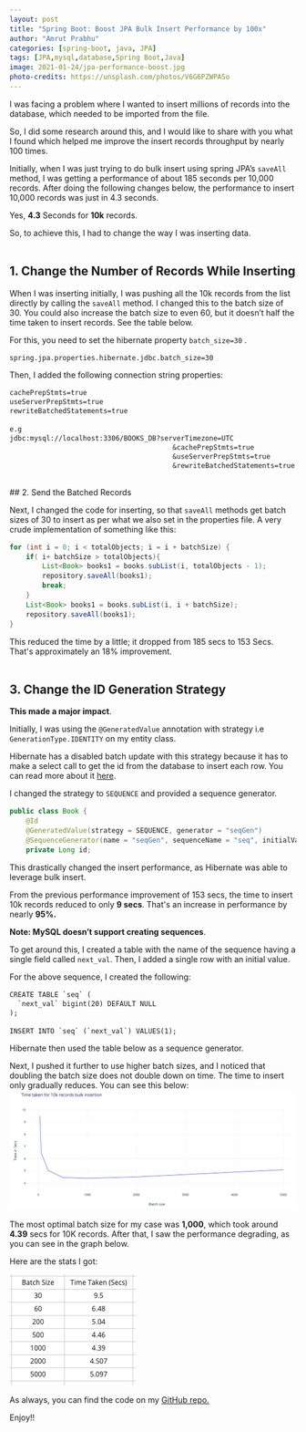 ```yaml
---
layout: post
title: "Spring Boot: Boost JPA Bulk Insert Performance by 100x"
author: "Amrut Prabhu"
categories: [spring-boot, java, JPA]
tags: [JPA,mysql,database,Spring Boot,Java]
image: 2021-01-24/jpa-performance-boost.jpg
photo-credits: https://unsplash.com/photos/V6G6PZWPASo
---
```


I was facing a problem where I wanted to insert millions of records into the database, which needed to be imported from the file.

So, I did some research around this, and I would like to share with you what I found which helped me improve the insert records throughput by nearly 100 times.

Initially, when I was just trying to do bulk insert using spring JPA’s  `saveAll`  method, I was getting a performance of about 185 seconds per 10,000 records. After doing the following changes below, the performance to insert 10,000 records was just in 4.3 seconds.

Yes,  **4.3**  Seconds for  **10k**  records.

So, to achieve this, I had to change the way I was inserting data.
<br/>
<br/>
## 1. Change the Number of Records While Inserting

When I was inserting initially, I was pushing all the 10k records from the list directly by calling the  `saveAll`  method. I changed this to the batch size of 30. You could also increase the batch size to even 60, but it doesn’t half the time taken to insert records. See the table below.

For this, you need to set the hibernate property  `batch_size=30` .
```properties
spring.jpa.properties.hibernate.jdbc.batch_size=30
```

Then, I added the following connection string properties:

```properties
cachePrepStmts=true
useServerPrepStmts=true
rewriteBatchedStatements=true

e.g
jdbc:mysql://localhost:3306/BOOKS_DB?serverTimezone=UTC
                                        &cachePrepStmts=true
                                        &useServerPrepStmts=true
                                        &rewriteBatchedStatements=true

```
<br/>
## 2. Send the Batched Records

Next, I changed the code for inserting, so that  `saveAll`  methods get batch sizes of 30 to insert as per what we also set in the properties file. A very crude implementation of something like this:

```java
for (int i = 0; i < totalObjects; i = i + batchSize) {
    if( i+ batchSize > totalObjects){
        List<Book> books1 = books.subList(i, totalObjects - 1);
        repository.saveAll(books1);
        break;
    }
    List<Book> books1 = books.subList(i, i + batchSize);
    repository.saveAll(books1);
}
```
This reduced the time by a little; it dropped from 185 secs to 153 Secs. That's approximately an 18% improvement.
<br/>
<br/>
## 3. Change the ID Generation Strategy

**This made a major impact**.

Initially, I was using the  `@GeneratedValue`  annotation with strategy i.e  `GenerationType.IDENTITY`  on my entity class.

Hibernate has a disabled batch update with this strategy because it has to make a select call to get the id from the database to insert each row. You can read more about it  [here](https://docs.jboss.org/hibernate/orm/4.3/manual/en-US/html/ch15.html).

I changed the strategy to  `SEQUENCE`  and provided a sequence generator.
```java
public class Book {
    @Id
    @GeneratedValue(strategy = SEQUENCE, generator = "seqGen")
    @SequenceGenerator(name = "seqGen", sequenceName = "seq", initialValue = 1)
    private Long id;
```
This drastically changed the insert performance, as Hibernate was able to leverage bulk insert.

From the previous performance improvement of 153 secs, the time to insert 10k records reduced to only  **9 secs**. That's an increase in performance by nearly  **95%.**

**Note: MySQL doesn’t support creating sequences**.

To get around this, I created a table with the name of the sequence having a single field called  `next_val`. Then, I added a single row with an initial value.

For the above sequence, I created the following:
```sqlite-sql
CREATE TABLE `seq` (
  `next_val` bigint(20) DEFAULT NULL
);

INSERT INTO `seq` (`next_val`) VALUES(1);
```
Hibernate then used the table below as a sequence generator.

Next, I pushed it further to use higher batch sizes, and I noticed that doubling the batch size does not double down on time. The time to insert only gradually reduces. You can see this below:
![jpa-insert-performance-statistics](/assets/img/2021-01-24/stats.png)

The most optimal batch size for my case was  **1,000**,  which took around  **4.39**  secs for 10K records. After that, I saw the performance degrading, as you can see in the graph below.

Here are the stats I got:

![jpa-insert-performance-statistics](/assets/img/2021-01-24/stats-table.png)

As always, you can find the code on my [GitHub repo.](https://github.com/amrutprabhu/spring-boot-jpa-bulk-insert-performance)

Enjoy!!
